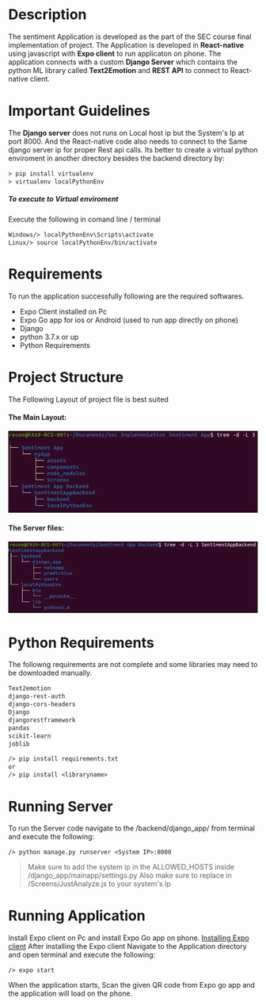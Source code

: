 # Description
The sentiment Application is developed as the part of the SEC course final implementation of project. The Application is developed in **React-native** using javascript with **Expo client** to run applicaton on phone. 
The application connects with a custom **Django Server** which contains the python ML library called **Text2Emotion** and **REST API** to connect to React-native client.

# Important Guidelines
The **Django server** does not runs on Local host ip but the System's Ip at port 8000. And the React-native code also needs to connect to the Same django server ip for proper Rest api calls.
Its better to create a virtual python enviroment in another directory besides the backend directory by:
```
> pip install virtualenv
> virtualenv localPythonEnv
```
##### To execute to Virtual enviroment
Execute the following in comand line / terminal
```
Windows/> localPythonEnv\Scripts\activate
Linux/> source localPythonEnv/bin/activate
```

# Requirements
To run the application successfully following are the required softwares.
+ Expo Client installed on Pc
+ Expo Go app for ios or Android (used to run app directly on phone)
+ Django
+ python 3.7.x or up
+ Python Requirements

# Project Structure
The Following Layout of project file is best suited
#### The Main Layout:
![](https://github.com/abdullahrecon999/Sentiment-App/blob/main/assets/Screenshot%20from%202021-06-11%2016-53-22.png)

#### The Server files:
![](https://github.com/abdullahrecon999/Sentiment-App/blob/main/assets/Screenshot%20from%202021-06-11%2016-39-29.png)

# Python Requirements
The followng requirements are not complete and some libraries may need to be downloaded manually.
```
Text2emotion
django-rest-auth
django-cors-headers
Django
djangorestframework
pandas
scikit-learn
joblib
```
```
/> pip install requirements.txt
or
/> pip install <libraryname>
```
# Running Server
To run the Server code navigate to the /backend/django_app/ from terminal and execute the following:
```
/> python manage.py runserver <System IP>:8000
```
> Make sure to add the system ip in the ALLOWED_HOSTS inside /django_app/mainapp/settings.py
> Also make sure to replace <System-Ip> in /Screens/JustAnalyze.js to your system's Ip

# Running Application
Install Expo client on Pc and install Expo Go app on phone.
[Installing Expo client](https://docs.expo.io/get-started/installation/)
After installing the Expo client Navigate to the Application directory and open terminal and execute the following:
```
/> expo start
```
When the application starts, Scan the given QR code from Expo go app and the application will load on the phone.






